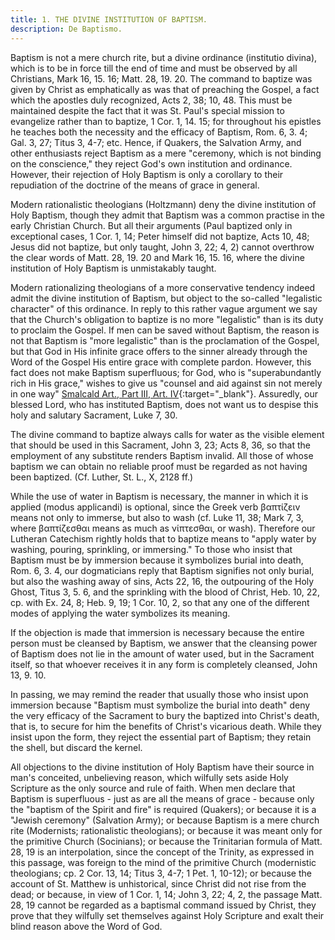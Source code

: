 ```yaml
---
title: 1. THE DIVINE INSTITUTION OF BAPTISM.
description: De Baptismo.
---
```


Baptism is not a mere church rite, but a divine ordinance (institutio divina), which is to be in force till the end of time and must be observed by all Christians, Mark 16, 15. 16; Matt. 28, 19. 20. The command to baptize was given by Christ as emphatically as was that of preaching the Gospel, a fact which the apostles duly recognized, Acts 2, 38; 10, 48. This must be maintained despite the fact that it was St. Paul's special mission to evangelize rather than to baptize, 1 Cor. 1, 14. 15; for throughout his epistles he teaches both the necessity and the efficacy of Baptism, Rom. 6, 3. 4; Gal. 3, 27; Titus 3, 4-7; etc. Hence, if Quakers, the Salvation Army, and other enthusiasts reject Baptism as a mere "ceremony, which is not binding on the conscience," they reject God's own institution and ordinance. However, their rejection of Holy Baptism is only a corollary to their repudiation of the doctrine of the means of grace in general.

Modern rationalistic theologians (Holtzmann) deny the divine institution of Holy Baptism, though they admit that Baptism was a common practise in the early Christian Church. But all their arguments (Paul baptized only in exceptional cases, 1 Cor. 1, 14; Peter himself did not baptize, Acts 10, 48; Jesus did not baptize, but only taught, John 3, 22; 4, 2) cannot overthrow the clear words of Matt. 28, 19. 20 and Mark 16, 15. 16, where the divine institution of Holy Baptism is unmistakably taught.

Modern rationalizing theologians of a more conservative tendency indeed admit the divine institution of Baptism, but object to the so-called "legalistic character" of this ordinance. In reply to this rather vague argument we say that the Church's obligation to baptize is no more "legalistic" than is its duty to proclaim the Gospel. If men can be saved without Baptism, the reason is not that Baptism is "more legalistic" than is the proclamation of the Gospel, but that God in His infinite grace offers to the sinner already through the Word of the Gospel His entire grace with complete pardon. However, this fact does not make Baptism superfluous; for God, who is "superabundantly rich in His grace," wishes to give us "counsel and aid against sin not merely in one way" [Smalcald Art., Part III, Art. IV](https://thebookofconcord.org/smalcald-articles/part-iii/article-iv/){:target="_blank"}. Assuredly, our blessed Lord, who has instituted Baptism, does not want us to despise this holy and salutary Sacrament, Luke 7, 30.

The divine command to baptize always calls for water as the visible element that should be used in this Sacrament, John 3, 23; Acts 8, 36, so that the employment of any substitute renders Baptism invalid. All those of whose baptism we can obtain no reliable proof must be regarded as not having been baptized. (Cf. Luther, St. L., X, 2128 ff.)

While the use of water in Baptism is necessary, the manner in which it is applied (modus applicandi) is optional, since the Greek verb βαπτίζειν means not only to immerse, but also to wash (cf. Luke 11, 38; Mark 7, 3, where βαπτίζεσθαι means as much as νίπτεσθαι, or wash). Therefore our Lutheran Catechism rightly holds that to baptize means to "apply water by washing, pouring, sprinkling, or immersing." To those who insist that Baptism must be by immersion because it symbolizes burial into death, Rom. 6, 3. 4, our dogmaticians reply that Baptism signifies not only burial, but also the washing away of sins, Acts 22, 16, the outpouring of the Holy Ghost, Titus 3, 5. 6, and the sprinkling with the blood of Christ, Heb. 10, 22, cp. with Ex. 24, 8; Heb. 9, 19; 1 Cor. 10, 2, so that any one of the different modes of applying the water symbolizes its meaning.

If the objection is made that immersion is necessary because the entire person must be cleansed by Baptism, we answer that the cleansing power of Baptism does not lie in the amount of water used, but in the Sacrament itself, so that whoever receives it in any form is completely cleansed, John 13, 9. 10.

In passing, we may remind the reader that usually those who insist upon immersion because "Baptism must symbolize the burial into death" deny the very efficacy of the Sacrament to bury the baptized into Christ's death, that is, to secure for him the benefits of Christ's vicarious death. While they insist upon the form, they reject the essential part of Baptism; they retain the shell, but discard the kernel.

All objections to the divine institution of Holy Baptism have their source in man's conceited, unbelieving reason, which wilfully sets aside Holy Scripture as the only source and rule of faith. When men declare that Baptism is superfluous - just as are all the means of grace - because only the "baptism of the Spirit and fire" is required (Quakers); or because it is a "Jewish ceremony" (Salvation Army); or because Baptism is a mere church rite (Modernists; rationalistic theologians); or because it was meant only for the primitive Church (Socinians); or because the Trinitarian formula of Matt. 28, 19 is an interpolation, since the concept of the Trinity, as expressed in this passage, was foreign to the mind of the primitive Church (modernistic theologians; cp. 2 Cor. 13, 14; Titus 3, 4-7; 1 Pet. 1, 10-12); or because the account of St. Matthew is unhistorical, since Christ did not rise from the dead; or because, in view of 1 Cor. 1, 14; John 3, 22; 4, 2, the passage Matt. 28, 19 cannot be regarded as a baptismal command issued by Christ, they prove that they wilfully set themselves against Holy Scripture and exalt their blind reason above the Word of God.